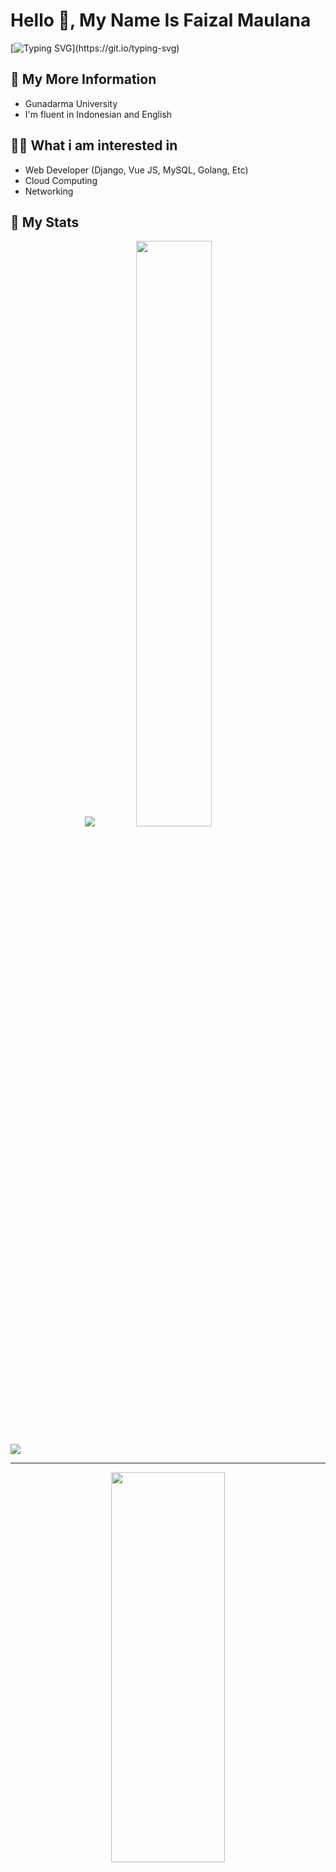 # Hello 👋, My Name Is Faizal Maulana

[![Typing SVG](https://readme-typing-svg.herokuapp.com?font=Fira+Code&duration=2500&pause=500&color=FD1111&random=false&width=435&lines=Whenever+I'm+about+to+do+something%2C;I+think%2C+%22Would+an+idiot+do+that%3F%22;And+if+they+would%2C;I+do+not+do+that+thing.)](https://git.io/typing-svg)

## 🧔 My More Information

- Gunadarma University
- I'm fluent in Indonesian and English
 
## 🧑‍💻 <strong>What i am interested in</strong>
- Web Developer (Django, Vue JS, MySQL, Golang, Etc) <br>
- Cloud Computing
- Networking

## 📃 My Stats

<div align="center">

<img src="https://github-readme-stats.vercel.app/api/top-langs/?username=faizallmaullana&layout=compact&theme=tokyonight&bg_color=0d1117&title_color=fb8c00&text_color=ffffff&langs_count=10&border_color=0d1117" />

<!--<img src="https://github-readme-stats.vercel.app/api?username=faizallmaullana&show_icons=true&theme=tokyonight&bg_color=0d1117&title_color=fb8c00&text_color=ffffff&langs_count=10&border_color=0d1117" width="49%">-->

<img src="https://github-readme-streak-stats.herokuapp.com/?user=faizallmaullana&theme=dark&bg_color=0d1117" width="49%">

 </div>

![](https://activity-graph.herokuapp.com/graph?username=faizallmaullana&theme=gotham)

</div>

<div align="center">

---

<img src="https://media4.giphy.com/media/v1.Y2lkPTc5MGI3NjExMDM3eDI2bW14eHhmZzM2MXo4YjRwbHRvdHY0a3Z4cDkyY21iY2RwdSZlcD12MV9pbnRlcm5hbF9naWZfYnlfaWQmY3Q9Zw/foreVtObrjud668R9j/giphy.gif"  width=60% height=40%>
<h5><i>“Five minutes ahead of schedule. Right on schedule.”</i></h5>


[![Github URL](https://img.shields.io/twitter/url?color=24292e&label=faizallmaullana&logo=github&style=flat-square&url=https://github.com/faizallmaullana)](https://github.com/faizallmaullana)
[![Linkedin URL](https://img.shields.io/twitter/url?color=0072b1&label=Faizal+Maulana&logo=linkedin&style=flat-square&url=https://www.linkedin.com/in/faizal-maulana-7913a0248/)](https://www.linkedin.com/in/faizal-maulana-7913a0248/)
[![Instagram URL](https://img.shields.io/twitter/url?color=e4405f&label=paisaltanjung.id&logo=instagram&style=flat-square&url=https://www.instagram.com/paisaltanjung.id)](https://www.instagram.com/paisaltanjung.id)
[![Email URL](https://img.shields.io/twitter/url?color=ea4335&label=faizalmaulana.dev@gmail.com&logo=gmail&style=flat-square&url=https%3A%2F%2Fgmail.com)](mailto:faizalmaulana.dev@gmail.com)


</div>
